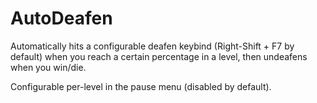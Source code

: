 # AutoDeafen

Automatically hits a configurable deafen keybind (Right-Shift + F7 by default) when you reach a certain percentage in a level, then undeafens when you win/die.

Configurable per-level in the pause menu (disabled by default).
